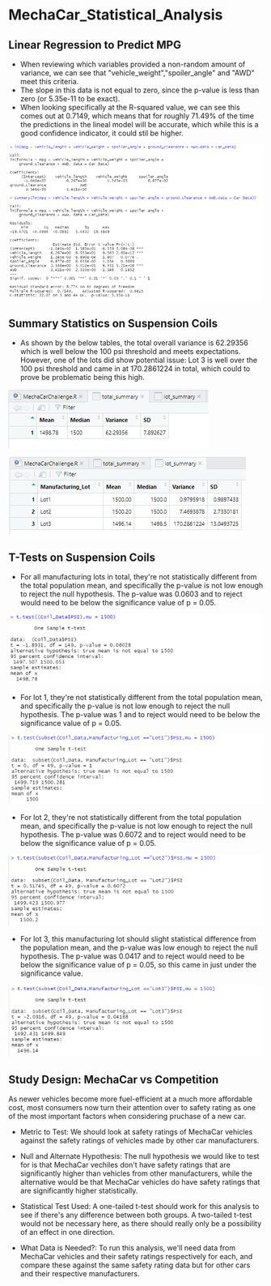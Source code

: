 # MechaCar_Statistical_Analysis

## Linear Regression to Predict MPG

- When reviewing which variables provided a non-random amount of variance, we can see that "vehicle_weight","spoiler_angle" and "AWD" meet this criteria.
- The slope in this data is not equal to zero, since the p-value is less than zero (or 5.35e-11 to be exact).
- When looking specifically at the R-squared value, we can see this comes out at 0.7149, which means that for roughly 71.49% of the time the predictions in the lineal model will be accurate, which while this is a good confidence indicator, it could stil be higher.

![](Resources/Deliverable_1.png)

## Summary Statistics on Suspension Coils

- As shown by the below tables, the total overall variance is 62.29356 which is well below the 100 psi threshold and meets expectations.  However, one of the lots did show potential issue: Lot 3 is well over the 100 psi threshold and came in at 170.2861224 in total, which could to prove be problematic being this high.

![](Resources/Deliverable_2_Total_Summary.png)

![](Resources/Deliverable_2_Lot_Summary.png)

## T-Tests on Suspension Coils

- For all manufacturing lots in total, they're not statistically different from the total population mean, and specifically the p-value is not low enough to reject the null hypothesis.  The p-value was 0.0603 and to reject would need to be below the significance value of p = 0.05.

![](Resources/Deliverable_3_All_Lot.png)

- For lot 1, they're not statistically different from the total population mean, and specifically the p-value is not low enough to reject the null hypothesis.  The p-value was 1 and to reject would need to be below the significance value of p = 0.05.

![](Resources/Deliverable_3_Lot_1.png)

- For lot 2, they're not statistically different from the total population mean, and specifically the p-value is not low enough to reject the null hypothesis.  The p-value was 0.6072 and to reject would need to be below the significance value of p = 0.05.

![](Resources/Deliverable_3_Lot_2.png)

- For lot 3, this manufacturing lot should slight statistical difference from the population mean, and the p-value was low enough to reject the null hypothesis.  The p-value was 0.0417 and to reject would need to be below the significance value of p = 0.05, so this came in just under the significance value.

![](Resources/Deliverable_3_Lot_3.png)

## Study Design: MechaCar vs Competition

As newer vehicles become more fuel-efficient at a much more affordable cost, most consumers now turn their attention over to safety rating as one of the most important factors when considering pruchase of a new car. 

- Metric to Test: We should look at safety ratings of MechaCar vehicles against the safety ratings of vehicles made by other car manufacturers. 

- Null and Alternate Hypothesis:  The null hypothesis we would like to test for is that MechaCar vechiles don't have safety ratings that are significantly higher than vehicles from other manufacturers, while the alternative would be that MechaCar vehicles do have safety ratings that are significantly higher statistically.

- Statistical Test Used: A one-tailed t-test should work for this analysis to see if there's any difference between both groups.  A two-tailed t-test would not be necessary here, as there should really only be a possibility of an effect in one direction.

- What Data is Needed?: To run this analysis, we'll need data from MechaCar vehicles and their safety ratings respectively for each, and compare these against the same safety rating data but for other cars and their respective manufacturers.

